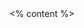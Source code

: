 <!-- slide data-background-image="https://picsum.photos/id/141/1024/800" -->

<grid drag="90 90" drop="bottomright" bg="#EEB73F" align="center" pad="25px 25px 25px 25px">
<% content %>
</grid>